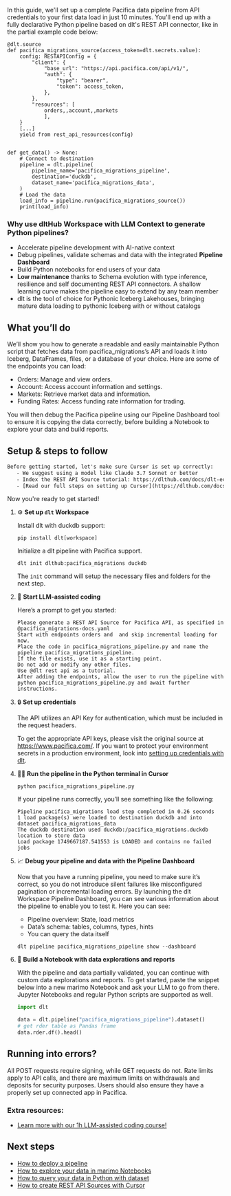 In this guide, we'll set up a complete Pacifica data pipeline from API credentials to your first data load in just 10 minutes. You'll end up with a fully declarative Python pipeline based on dlt's REST API connector, like in the partial example code below:

```python-outcome
@dlt.source
def pacifica_migrations_source(access_token=dlt.secrets.value):
    config: RESTAPIConfig = {
        "client": {
            "base_url": "https://api.pacifica.com/api/v1/",
            "auth": {
                "type": "bearer",
                "token": access_token,
            },
        },
        "resources": [
            orders,,account,,markets
            ],
    }
    [...]
    yield from rest_api_resources(config)


def get_data() -> None:
    # Connect to destination
    pipeline = dlt.pipeline(
        pipeline_name='pacifica_migrations_pipeline',
        destination='duckdb',
        dataset_name='pacifica_migrations_data', 
    )
    # Load the data
    load_info = pipeline.run(pacifica_migrations_source())
    print(load_info) 
```

### Why use dltHub Workspace with LLM Context to generate Python pipelines?

- Accelerate pipeline development with AI-native context
- Debug pipelines, validate schemas and data with the integrated **Pipeline Dashboard**
- Build Python notebooks for end users of your data
- **Low maintenance** thanks to Schema evolution with type inference, resilience and self documenting REST API connectors. A shallow learning curve makes the pipeline easy to extend by any team member
- dlt is the tool of choice for Pythonic Iceberg Lakehouses, bringing mature data loading to pythonic Iceberg with or without catalogs

## What you’ll do

We’ll show you how to generate a readable and easily maintainable Python script that fetches data from pacifica_migrations’s API and loads it into Iceberg, DataFrames, files, or a database of your choice. Here are some of the endpoints you can load:

- Orders: Manage and view orders.
- Account: Access account information and settings.
- Markets: Retrieve market data and information.
- Funding Rates: Access funding rate information for trading.

You will then debug the Pacifica pipeline using our Pipeline Dashboard tool to ensure it is copying the data correctly, before building a Notebook to explore your data and build reports.

## Setup & steps to follow

```default
Before getting started, let's make sure Cursor is set up correctly:
   - We suggest using a model like Claude 3.7 Sonnet or better
   - Index the REST API Source tutorial: https://dlthub.com/docs/dlt-ecosystem/verified-sources/rest_api/ and add it to context as **@dlt rest api**
   - [Read our full steps on setting up Cursor](https://dlthub.com/docs/dlt-ecosystem/llm-tooling/cursor-restapi#23-configuring-cursor-with-documentation)
```

Now you're ready to get started!

1. ⚙️ **Set up `dlt` Workspace**
    
    Install dlt with duckdb support:
    ```shell
    pip install dlt[workspace]
    ```

    Initialize a dlt pipeline with Pacifica support.
    ```shell
    dlt init dlthub:pacifica_migrations duckdb
    ```

    The `init` command will setup the necessary files and folders for the next step.
    
2. 🤠 **Start LLM-assisted coding**
    
    Here’s a prompt to get you started:
    
    ```prompt
    Please generate a REST API Source for Pacifica API, as specified in @pacifica_migrations-docs.yaml 
    Start with endpoints orders and  and skip incremental loading for now. 
    Place the code in pacifica_migrations_pipeline.py and name the pipeline pacifica_migrations_pipeline. 
    If the file exists, use it as a starting point. 
    Do not add or modify any other files. 
    Use @dlt rest api as a tutorial. 
    After adding the endpoints, allow the user to run the pipeline with python pacifica_migrations_pipeline.py and await further instructions.
    ```

    
3. 🔒 **Set up credentials** 
    
    The API utilizes an API Key for authentication, which must be included in the request headers.
    
    To get the appropriate API keys, please visit the original source at https://www.pacifica.com/.
    If you want to protect your environment secrets in a production environment, look into [setting up credentials with dlt](https://dlthub.com/docs/walkthroughs/add_credentials).
    
4. 🏃‍♀️ **Run the pipeline in the Python terminal in Cursor**
    
    ```shell
    python pacifica_migrations_pipeline.py
    ```
    
    If your pipeline runs correctly, you’ll see something like the following:
    
    ```shell
    Pipeline pacifica_migrations load step completed in 0.26 seconds
    1 load package(s) were loaded to destination duckdb and into dataset pacifica_migrations_data
    The duckdb destination used duckdb:/pacifica_migrations.duckdb location to store data
    Load package 1749667187.541553 is LOADED and contains no failed jobs
    ```
    
5. 📈 **Debug your pipeline and data with the Pipeline Dashboard**

    Now that you have a running pipeline, you need to make sure it’s correct, so you do not introduce silent failures like misconfigured pagination or incremental loading errors. By launching the dlt Workspace Pipeline Dashboard, you can see various information about the pipeline to enable you to test it. Here you can see:
    - Pipeline overview: State, load metrics
    - Data’s schema: tables, columns, types, hints
    - You can query the data itself
    
    ```shell
    dlt pipeline pacifica_migrations_pipeline show --dashboard
    ```
    
6. 🐍 **Build a Notebook with data explorations and reports**

    With the pipeline and data partially validated, you can continue with custom data explorations and reports. To get started, paste the snippet below into a new marimo Notebook and ask your LLM to go from there. Jupyter Notebooks and regular Python scripts are supported as well.

    
    ```python
    import dlt

   data = dlt.pipeline("pacifica_migrations_pipeline").dataset()
   # get rder table as Pandas frame
   data.rder.df().head()
    ```

## Running into errors?

All POST requests require signing, while GET requests do not. Rate limits apply to API calls, and there are maximum limits on withdrawals and deposits for security purposes. Users should also ensure they have a properly set up connected app in Pacifica.

### Extra resources:

- [Learn more with our 1h LLM-assisted coding course!](https://www.youtube.com/watch?v=GGid70rnJuM)

## Next steps

- [How to deploy a pipeline](https://dlthub.com/docs/walkthroughs/deploy-a-pipeline)
- [How to explore your data in marimo Notebooks](https://dlthub.com/docs/general-usage/dataset-access/marimo)
- [How to query your data in Python with dataset](https://dlthub.com/docs/general-usage/dataset-access/dataset)
- [How to create REST API Sources with Cursor](https://dlthub.com/docs/dlt-ecosystem/llm-tooling/cursor-restapi)